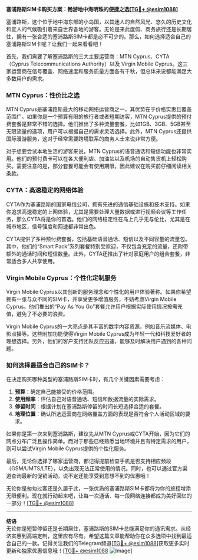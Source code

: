 **塞浦路斯SIM卡购买方案：畅游地中海明珠的便捷之选[[TG💪+ @esim1088](https://t.me/s/esim1088)]**

塞浦路斯，这个位于地中海东部的小岛国，以其迷人的自然风光、悠久的历史文化和宜人的气候吸引着来自世界各地的游客。无论是来此度假、商务旅行还是长期居住，拥有一张合适的塞浦路斯SIM卡都是必不可少的。那么，如何选择适合自己的塞浦路斯SIM卡呢？让我们一起来看看吧！

首先，我们需要了解塞浦路斯的三大主要运营商：MTN Cyprus、CYTA（Cyprus Telecommunications Authority）以及 Virgin Mobile Cyprus。这三家运营商在信号覆盖、网络速度和服务质量方面各有千秋，但总体来说都能满足大多数用户的需求。

### MTN Cyprus：性价比之选

MTN Cyprus是塞浦路斯最大的移动网络运营商之一，其优势在于价格实惠且覆盖范围广。如果你是一个预算有限的旅行者或者短期访客，MTN Cyprus提供的预付费套餐是非常不错的选择。他们推出了多种流量套餐，比如1GB、3GB、5GB甚至无限流量的选项，用户可以根据自己的需求灵活选择。此外，MTN Cyprus还提供国际漫游服务，这对于经常需要跨境联系的商务人士来说非常方便。

对于想要尝试本地生活的游客来说，MTN Cyprus的语音通话和短信功能也非常实用。他们的预付费卡可以在各大便利店、加油站以及机场的自动售货机上轻松购买。需要注意的是，部分套餐可能会有使用期限，因此建议在购买前仔细阅读相关条款。

### CYTA：高速稳定的网络体验

CYTA作为塞浦路斯的国家电信公司，拥有先进的通信基础设施和技术支持。如果你追求高速稳定的上网体验，尤其是需要处理大量数据或进行视频会议等工作任务，那么CYTA将是你的首选。他们的网络稳定性在岛上几乎无与伦比，尤其是在城市地区，信号强度和网速都非常出色。

CYTA提供了多种预付费套餐，包括基础语音通话、短信以及不同容量的流量包。其中，他们的“Smart Pack”系列套餐特别受欢迎，不仅包含充足的流量，还附带额外的通话时间和短信数量。此外，CYTA还推出了针对家庭用户的组合套餐，非常适合多人共享使用。

### Virgin Mobile Cyprus：个性化定制服务

Virgin Mobile Cyprus以其创新的服务理念和个性化的用户体验著称。如果你希望拥有一张与众不同的SIM卡，并享受更多增值服务，不妨考虑Virgin Mobile Cyprus。他们推出的“Pay As You Go”套餐允许用户根据实际使用情况按需充值，避免了不必要的浪费。

Virgin Mobile Cyprus的一大亮点是其丰富的数字内容资源，例如音乐流媒体、电影点播等。这些附加功能使得Virgin Mobile Cyprus成为年轻一代和科技爱好者的理想选择。另外，他们的客户支持团队反应迅速，能够及时解决用户遇到的各种问题。

### 如何选择最适合自己的SIM卡？

在决定购买哪种类型的塞浦路斯SIM卡时，有几个关键因素需要考虑：

1. **预算**：确定自己能接受的价格范围。
2. **使用频率**：评估自己对语音通话、短信和数据流量的实际需求。
3. **停留时间**：根据计划在塞浦路斯停留的时间长短选择合适的套餐。
4. **地理位置**：确认所选运营商在网络覆盖方面的表现是否符合个人活动区域的要求。

如果你是第一次来到塞浦路斯，建议先从MTN Cyprus或CYTA开始，因为它们的网点分布广泛且操作简单。而对于那些已经熟悉当地环境并且有特定需求的用户，则可以尝试Virgin Mobile Cyprus提供的个性化服务。

最后，无论你选择了哪家运营商，都记得提前检查手机是否支持相应频段（GSM/UMTS/LTE），以免出现无法正常使用的情况。同时，也可以通过官方渠道查询最新的促销活动，说不定还能享受到意想不到的优惠哦！

无论你是匆匆过客还是久居于此，一张优质的塞浦路斯SIM卡都将为你的旅程增添无限便利。现在就行动起来吧，让每一次通话、每一段网络连接都成为美好回忆的一部分！[[TG💪+ @esim1088](https://t.me/s/esim1088)]

---

**结语**  
无论你是短暂停留还是长期居住，塞浦路斯的SIM卡总能满足你的通讯需求。从经济实惠到高端定制，这里应有尽有。希望这篇文章能帮助你在众多选项中找到最适合自己的一款。记得关注我们的Telegram频道[[TG💪+ @esim1088](https://t.me/s/esim1088)]获取更多实时更新和独家优惠信息哦！[[TG💪+ @esim1088](https://t.me/s/esim1088) ![Image](https://i.postimg.cc/4NQfJmqS/Snipaste-2025-05-13-00-14-12.png)]